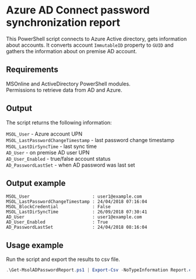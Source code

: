 # Azure AD Connect password synchronization report

This PowerShell script connects to Azure Active directory, gets information about accounts. It converts account `ImmutableID` property to `GUID` and gathers the information about on premise AD account.

## Requirements

MSOnline and ActiveDirectory PowerShell modules.  
Permissions to retrieve data from AD and Azure.

## Output

The script returns the following information:

`MSOL_User` - Azure account UPN  
`MSOL_LastPasswordChangeTimestamp` - last password change timestamp  
`MSOL_LastDirSyncTime` - last sync time  
`AD_User` - on premise AD user UPN  
`AD_User_Enabled` - true/false account status  
`AD_PasswordLastSet` - when AD password was last set

## Output example

```text
MSOL_User                        : user1@example.com
MSOL_LastPasswordChangeTimestamp : 24/04/2018 07:16:04
MSOL_BlockCredential             : False
MSOL_LastDirSyncTime             : 26/09/2018 07:30:41
AD_User                          : user1@example.com
AD_User_Enabled                  : True
AD_PasswordLastSet               : 24/04/2018 08:16:04
```

## Usage example

Run the script and export the results to csv file.

```powershell
.\Get-MsolADPasswordReport.ps1 | Export-Csv -NoTypeInformation Report.csv
```